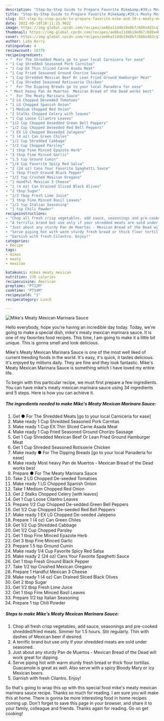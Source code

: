 ```yaml
---
description: "Step-by-Step Guide to Prepare Favorite Mike&amp;#39;s Meaty Mexican Marinara Sauce"
title: "Step-by-Step Guide to Prepare Favorite Mike&amp;#39;s Meaty Mexican Marinara Sauce"
slug: 457-step-by-step-guide-to-prepare-favorite-mike-and-39-s-meaty-mexican-marinara-sauce
date: 2022-05-10T20:11:15.902Z
image: https://img-global.cpcdn.com/recipes/ae66a11d4b19e0b7/680x482cq70/mikes-meaty-mexican-marinara-sauce-recipe-main-photo.jpg
thumbnail: https://img-global.cpcdn.com/recipes/ae66a11d4b19e0b7/680x482cq70/mikes-meaty-mexican-marinara-sauce-recipe-main-photo.jpg
cover: https://img-global.cpcdn.com/recipes/ae66a11d4b19e0b7/680x482cq70/mikes-meaty-mexican-marinara-sauce-recipe-main-photo.jpg
author: Lida Berry
ratingvalue: 4
reviewcount: 18376
recipeingredient:
- "  For The Shredded Meats go to your local Carnicera for ease"
- "1 Cup Shredded Seasoned Pork Carnitas"
- "1 Cup EX Thin Sliced Carne Asada Meat"
- "1 Cup Fried Seasoned Ground Chorizo Sausage"
- "1 Cup Shredded Mexican Beef Or Lean Fried Ground Hamburger Meat"
- "1 Cup Shreded Seasoned Rotisserie Chicken"
- "  For The Dipping Breads go to your local Panadera for ease"
- " Most heavy Pan de Muertos  Mexican Bread of the Dead works best"
- "  For The Meaty Marinara Sauce"
- "2 LG Chopped Deseeded Tomatoes"
- "1 LG Chopped Spanish Onion"
- "1 Medium Chopped Red Onion"
- "2 Stalks Chopped Celery with leaves"
- "1 Cup Loose Cilantro Leaves"
- "1/2 Cup Chopped Desedded Green Bell Peppers"
- "1/2 Cup Chopped Deseeded Red Bell Peppers"
- "1 EX LG Chopped Deseeded Jalepeno"
- "1 (4 oz) Can Green Chiles"
- "1/2 Cup Shredded Cabbage"
- "1/2 Cup Chopped Parsley"
- "1 tbsp Fine Minced Epazote Herb"
- "3 tbsp Fine Minced Garlic"
- "1.5 tsp Ground Cumin"
- "1/4 Cup Favorite Spicy Red Salsa"
- "2 (24 oz) Cans Your Favorite Spaghetti Sauce"
- "1 tbsp Fresh Ground Black Pepper"
- "1/2 tsp Crushed Mexican Oregano"
- "1 Handful Mexican 3 Cheese"
- "1 (4 oz) Can Drained Sliced Black Olives"
- "2 tbsp Sugar"
- "1/2 tbsp Fresh Lime Juice"
- "1 tbsp Fine Minced Basil Leaves"
- "1/2 tsp Italian Seasoning"
- "1 tsp Chili Powder"
recipeinstructions:
- "Chop all fresh crisp vegetables, add sauce, seasonings and pre-cooked shredded/fried meats. Simmer for 1.5 hours. Stir regularly. Thin with dashes of Mexican beer if desired."
- "A terrific brand but use only if your shredded meats are sold under seasoned."
- "Just about any sturdy Pan de Muertos - Mexican Bread of the Dead will work great for dipping."
- "Serve piping hot with warm sturdy fresh bread or thick flour tortillas. Guacamole is great as well. Also serve with a spicy Bloody Mary or icy Mexican beers."
- "Garnish with fresh Cilantro. Enjoy!"
categories:
- Recipe
tags:
- mikes
- meaty
- mexican

katakunci: mikes meaty mexican 
nutrition: 276 calories
recipecuisine: American
preptime: "PT22M"
cooktime: "PT34M"
recipeyield: "1"
recipecategory: Lunch

---
```



![Mike&#39;s Meaty Mexican Marinara Sauce](https://img-global.cpcdn.com/recipes/ae66a11d4b19e0b7/680x482cq70/mikes-meaty-mexican-marinara-sauce-recipe-main-photo.jpg)

Hello everybody, hope you're having an incredible day today. Today, we're going to make a special dish, mike&#39;s meaty mexican marinara sauce. It is one of my favorites food recipes. This time, I am going to make it a little bit unique. This is gonna smell and look delicious.



Mike&#39;s Meaty Mexican Marinara Sauce is one of the most well liked of current trending foods in the world. It's easy, it's quick, it tastes delicious. It's enjoyed by millions daily. They are fine and they look fantastic. Mike&#39;s Meaty Mexican Marinara Sauce is something which I have loved my entire life.


To begin with this particular recipe, we must first prepare a few ingredients. You can have mike&#39;s meaty mexican marinara sauce using 34 ingredients and 5 steps. Here is how you can achieve it.

<!--inarticleads1-->

##### The ingredients needed to make Mike&#39;s Meaty Mexican Marinara Sauce:

1. Get  ● For The Shredded Meats [go to your local Carnicería for ease]
1. Make ready 1 Cup Shredded Seasoned Pork Carnitas
1. Make ready 1 Cup EX Thin Sliced Carne Asada Meat
1. Make ready 1 Cup Fried Seasoned Ground Chorizo Sausage
1. Get 1 Cup Shredded Mexican Beef Or Lean Fried Ground Hamburger Meat
1. Get 1 Cup Shreded Seasoned Rotisserie Chicken
1. Make ready  ● For The Dipping Breads [go to your local Panadería for ease]
1. Make ready  Most heavy Pan de Muertos - Mexican Bread of the Dead works best
1. Prepare  ● For The Meaty Marinara Sauce
1. Take 2 LG Chopped De-seeded Tomatoes
1. Make ready 1 LG Chopped Spanish Onion
1. Take 1 Medium Chopped Red Onion
1. Get 2 Stalks Chopped Celery [with leaves]
1. Get 1 Cup Loose Cilantro Leaves
1. Prepare 1/2 Cup Chopped De-sedded Green Bell Peppers
1. Get 1/2 Cup Chopped De-seeded Red Bell Peppers
1. Make ready 1 EX LG Chopped De-seeded Jalepeno
1. Prepare 1 (4 oz) Can Green Chiles
1. Get 1/2 Cup Shredded Cabbage
1. Get 1/2 Cup Chopped Parsley
1. Get 1 tbsp Fine Minced Epazote Herb
1. Get 3 tbsp Fine Minced Garlic
1. Prepare 1.5 tsp Ground Cumin
1. Make ready 1/4 Cup Favorite Spicy Red Salsa
1. Make ready 2 (24 oz) Cans Your Favorite Spaghetti Sauce
1. Get 1 tbsp Fresh Ground Black Pepper
1. Take 1/2 tsp Crushed Mexican Oregano
1. Prepare 1 Handful Mexican 3 Cheese
1. Make ready 1 (4 oz) Can Drained Sliced Black Olives
1. Get 2 tbsp Sugar
1. Get 1/2 tbsp Fresh Lime Juice
1. Get 1 tbsp Fine Minced Basil Leaves
1. Prepare 1/2 tsp Italian Seasoning
1. Prepare 1 tsp Chili Powder




<!--inarticleads2-->

##### Steps to make Mike&#39;s Meaty Mexican Marinara Sauce:

1. Chop all fresh crisp vegetables, add sauce, seasonings and pre-cooked shredded/fried meats. Simmer for 1.5 hours. Stir regularly. Thin with dashes of Mexican beer if desired.
1. A terrific brand but use only if your shredded meats are sold under seasoned.
1. Just about any sturdy Pan de Muertos - Mexican Bread of the Dead will work great for dipping.
1. Serve piping hot with warm sturdy fresh bread or thick flour tortillas. Guacamole is great as well. Also serve with a spicy Bloody Mary or icy Mexican beers.
1. Garnish with fresh Cilantro. Enjoy!




So that's going to wrap this up with this special food mike&#39;s meaty mexican marinara sauce recipe. Thanks so much for reading. I am sure you will make this at home. There is gonna be more interesting food in home recipes coming up. Don't forget to save this page in your browser, and share it to your family, colleague and friends. Thanks again for reading. Go on get cooking!
